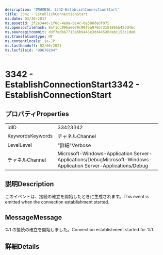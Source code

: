 ```yaml
---
description: '詳細情報: 3342-EstablishConnectionStart'
title: 3342 - EstablishConnectionStart
ms.date: 03/30/2017
ms.assetid: 2f2e3446-1f0c-4e8a-b14c-0e500de0f075
ms.openlocfilehash: 8ef1cc996ae079c99f6a970d7218180bb423d4bc
ms.sourcegitcommit: ddf7edb67715a5b9a45e3dd44536dabc153c1de0
ms.translationtype: MT
ms.contentlocale: ja-JP
ms.lasthandoff: 02/06/2021
ms.locfileid: "99670204"
---
```

# <a name="3342---establishconnectionstart"></a><span data-ttu-id="acf7a-103">3342 - EstablishConnectionStart</span><span class="sxs-lookup"><span data-stu-id="acf7a-103">3342 - EstablishConnectionStart</span></span>

## <a name="properties"></a><span data-ttu-id="acf7a-104">プロパティ</span><span class="sxs-lookup"><span data-stu-id="acf7a-104">Properties</span></span>  
  
|||  
|-|-|  
|<span data-ttu-id="acf7a-105">id</span><span class="sxs-lookup"><span data-stu-id="acf7a-105">ID</span></span>|<span data-ttu-id="acf7a-106">3342</span><span class="sxs-lookup"><span data-stu-id="acf7a-106">3342</span></span>|  
|<span data-ttu-id="acf7a-107">Keywords</span><span class="sxs-lookup"><span data-stu-id="acf7a-107">Keywords</span></span>|<span data-ttu-id="acf7a-108">チャネル</span><span class="sxs-lookup"><span data-stu-id="acf7a-108">Channel</span></span>|  
|<span data-ttu-id="acf7a-109">Level</span><span class="sxs-lookup"><span data-stu-id="acf7a-109">Level</span></span>|<span data-ttu-id="acf7a-110">"詳細"</span><span class="sxs-lookup"><span data-stu-id="acf7a-110">Verbose</span></span>|  
|<span data-ttu-id="acf7a-111">チャネル</span><span class="sxs-lookup"><span data-stu-id="acf7a-111">Channel</span></span>|<span data-ttu-id="acf7a-112">Microsoft-Windows-Application Server-Applications/Debug</span><span class="sxs-lookup"><span data-stu-id="acf7a-112">Microsoft-Windows-Application Server-Applications/Debug</span></span>|  
  
## <a name="description"></a><span data-ttu-id="acf7a-113">説明</span><span class="sxs-lookup"><span data-stu-id="acf7a-113">Description</span></span>  

 <span data-ttu-id="acf7a-114">このイベントは、接続の確立を開始したときに生成されます。</span><span class="sxs-lookup"><span data-stu-id="acf7a-114">This event is emitted when the connection establishment started.</span></span>  
  
## <a name="message"></a><span data-ttu-id="acf7a-115">Message</span><span class="sxs-lookup"><span data-stu-id="acf7a-115">Message</span></span>  

 <span data-ttu-id="acf7a-116">%1 の接続の確立を開始しました。</span><span class="sxs-lookup"><span data-stu-id="acf7a-116">Connection establishment started for %1.</span></span>  
  
## <a name="details"></a><span data-ttu-id="acf7a-117">詳細</span><span class="sxs-lookup"><span data-stu-id="acf7a-117">Details</span></span>
